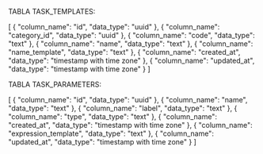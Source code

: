 TABLA TASK_TEMPLATES:

[
  {
    "column_name": "id",
    "data_type": "uuid"
  },
  {
    "column_name": "category_id",
    "data_type": "uuid"
  },
  {
    "column_name": "code",
    "data_type": "text"
  },
  {
    "column_name": "name",
    "data_type": "text"
  },
  {
    "column_name": "name_template",
    "data_type": "text"
  },
  {
    "column_name": "created_at",
    "data_type": "timestamp with time zone"
  },
  {
    "column_name": "updated_at",
    "data_type": "timestamp with time zone"
  }
]

TABLA TASK_PARAMETERS:

[
  {
    "column_name": "id",
    "data_type": "uuid"
  },
  {
    "column_name": "name",
    "data_type": "text"
  },
  {
    "column_name": "label",
    "data_type": "text"
  },
  {
    "column_name": "type",
    "data_type": "text"
  },
  {
    "column_name": "created_at",
    "data_type": "timestamp with time zone"
  },
  {
    "column_name": "expression_template",
    "data_type": "text"
  },
  {
    "column_name": "updated_at",
    "data_type": "timestamp with time zone"
  }
]